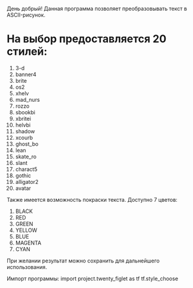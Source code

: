 День добрый!
Данная программа позволяет преобразовывать текст в ASCII-рисунок.

# На выбор предоставляется 20 стилей:
1. 3-d
2. banner4
3. brite
4. os2
5. xhelv
6. mad_nurs
7. rozzo
8. sbookbi
9. xbritei
10. helvbi
11. shadow
12. xcourb
13. ghost_bo
14. lean
15. skate_ro
16. slant
17. charact5
18. gothic
19. alligator2
20. avatar

Также имеется возможность покраски текста. Доступно 7 цветов:
1. BLACK
2. RED
3. GREEN
4. YELLOW
5. BLUE
6. MAGENTA
7. CYAN

При желании результат можно сохранить для дальнейшего использования.

Импорт программы:
import project.twenty_figlet as tf
tf.style_choose
